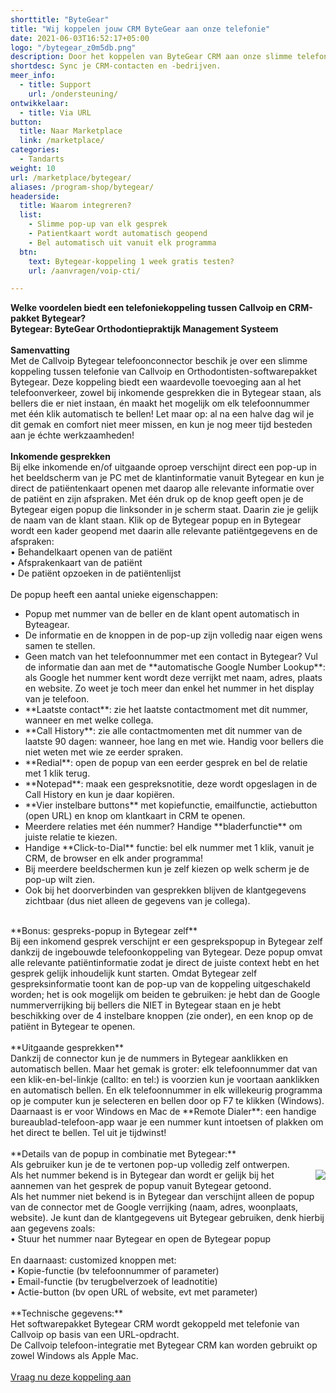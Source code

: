 ```yaml
---
shorttitle: "ByteGear"
title: "Wij koppelen jouw CRM ByteGear aan onze telefonie"
date: 2021-06-03T16:52:17+05:00
logo: "/bytegear_z0m5db.png"
description: Door het koppelen van ByteGear CRM aan onze slimme telefonie werk je een stuk efficienter.
shortdesc: Sync je CRM-contacten en -bedrijven.
meer_info:
  - title: Support
    url: /ondersteuning/
ontwikkelaar:
  - title: Via URL
button:
  title: Naar Marketplace
  link: /marketplace/
categories:
  - Tandarts
weight: 10
url: /marketplace/bytegear/
aliases: /program-shop/bytegear/
headerside:
  title: Waarom integreren?
  list:
    - Slimme pop-up van elk gesprek
    - Patientkaart wordt automatisch geopend
    - Bel automatisch uit vanuit elk programma
  btn:
    text: Bytegear-koppeling 1 week gratis testen?
    url: /aanvragen/voip-cti/

---
```


**Welke voordelen biedt een telefoniekoppeling tussen Callvoip en CRM-pakket Bytegear?<br>
Bytegear: ByteGear Orthodontiepraktijk Management Systeem**<br>
<br>
**Samenvatting**<br>
Met de Callvoip Bytegear telefoonconnector beschik je over een slimme koppeling tussen telefonie van Callvoip en Orthodontisten-softwarepakket Bytegear. Deze koppeling biedt een waardevolle toevoeging aan al het telefoonverkeer, zowel bij inkomende gesprekken die in Bytegear staan, als bellers die er niet instaan, én maakt het mogelijk om elk telefoonnummer met één klik automatisch te bellen! Let maar op: al na een halve dag wil je dit gemak en comfort niet meer missen, en kun je nog meer tijd besteden aan je échte werkzaamheden!<br>
<br>
**Inkomende gesprekken**<br>
Bij elke inkomende en/of uitgaande oproep verschijnt direct een pop-up in het beeldscherm van je PC met de klantinformatie vanuit Bytegear en kun je direct de patiëntenkaart openen met daarop alle relevante informatie over de patiënt en zijn afspraken. Met één druk op de knop geeft open je de Bytegear eigen popup die linksonder in je scherm staat. Daarin zie je gelijk de naam van de klant staan. Klik op de Bytegear popup en in Bytegear wordt een kader geopend met daarin alle relevante patiëntgegevens en de afspraken:<br>
&bull; Behandelkaart openen van de patiënt <br>
&bull; Afsprakenkaart van de patiënt <br>
&bull; De patiënt opzoeken in de patiëntenlijst <br>
<br>
De popup heeft een aantal unieke eigenschappen: <br>
<div class="usp-list">
<ul>
<li>Popup met nummer van de beller en de klant opent automatisch in Byteagear.</li>
<li>De informatie en de knoppen in de pop-up zijn volledig naar eigen wens samen te stellen.</li>
<li>Geen match van het telefoonnummer met een contact in Bytegear? Vul de informatie dan aan met de **automatische Google Number Lookup**: als Google het nummer kent wordt deze verrijkt met naam, adres, plaats en website. Zo weet je toch meer dan enkel het nummer in het display van je telefoon.</li>
<li>**Laatste contact**: zie het laatste contactmoment met dit nummer, wanneer en met welke collega.</li>
<li>**Call History**: zie alle contactmomenten met dit nummer van de laatste 90 dagen: wanneer, hoe lang en met wie. Handig voor bellers die niet weten met wie ze eerder spraken.</li>
<li>**Redial**: open de popup van een eerder gesprek en bel de relatie met 1 klik terug.</li>
<li>**Notepad**: maak een gespreksnotitie, deze wordt opgeslagen in de Call History en kun je daar kopiëren.</li>
<li>**Vier instelbare buttons** met kopiefunctie, emailfunctie, actiebutton (open URL) en knop om klantkaart in CRM te openen.</li>
<li>Meerdere relaties met één nummer? Handige **bladerfunctie** om juiste relatie te kiezen. </li>
<li>Handige **Click-to-Dial** functie: bel elk nummer met 1 klik, vanuit je CRM, de browser en elk ander programma!</li>
<li>Bij meerdere beeldschermen kun je zelf kiezen op welk scherm je de pop-up wilt zien.</li>
<li>Ook bij het doorverbinden van gesprekken blijven de klantgegevens zichtbaar (dus niet alleen de gegevens van je collega).</li>
</ul>
</div>
<br>
**Bonus: gespreks-popup in Bytegear zelf**<br>
Bij een inkomend gesprek verschijnt er een gesprekspopup in Bytegear zelf dankzij de ingebouwde telefoonkoppeling van Bytegear. Deze popup omvat alle relevante patiëntinformatie zodat je direct de juiste context hebt en het gesprek gelijk inhoudelijk kunt starten. Omdat Bytegear zelf gespreksinformatie toont kan de pop-up van de koppeling uitgeschakeld worden; het is ook mogelijk om beiden te gebruiken: je hebt dan de Google nummerverrijking bij bellers die NIET in Bytegear staan en je hebt beschikking over de 4 instelbare knoppen (zie onder), en een knop op de patiënt in Bytegear te openen. <br>
<br>
**Uitgaande gesprekken**<br>
Dankzij de connector kun je de nummers in Bytegear aanklikken en automatisch bellen. Maar het gemak is groter: elk telefoonnummer dat van een klik-en-bel-linkje (callto: en tel:) is voorzien kun je voortaan aanklikken en automatisch bellen. En elk telefoonnummer in elk willekeurig programma op je computer kun je selecteren en bellen door op F7 te klikken (Windows). <br>
Daarnaast is er voor Windows en Mac de **Remote Dialer**: een handige bureaublad-telefoon-app waar je een nummer kunt intoetsen of plakken om het direct te bellen. Tel uit je tijdwinst! <br>
<br>
**Details van de popup in combinatie met Bytegear:**<br>
Als gebruiker kun je de te vertonen pop-up volledig zelf ontwerpen. <br><img src="https://res.cloudinary.com/callvoip/image/upload/popup_crm_jmr7fc.png" style="float:right">
Als het nummer bekend is in Bytegear dan wordt er gelijk bij het aannemen van het gesprek de popup vanuit Bytegear getoond. <br>
Als het nummer niet bekend is in Bytegear dan verschijnt alleen de popup van de connector met de Google verrijking (naam, adres, woonplaats, website). Je kunt dan de klantgegevens uit Bytegear gebruiken, denk hierbij aan gegevens zoals: <br>
• Stuur het nummer naar Bytegear en open de Bytegear popup<br>
<br>
En daarnaast: customized knoppen met: <br>
• Kopie-functie (bv telefoonnummer of parameter)<br>
• Email-functie (bv terugbelverzoek of leadnotitie)<br>
• Actie-button (bv open URL of website, evt met parameter) <br>
<br>
**Technische gegevens:**<br>
Het softwarepakket Bytegear CRM wordt gekoppeld met telefonie van Callvoip op basis van een URL-opdracht.<br>
De Callvoip telefoon-integratie met Bytegear CRM kan worden gebruikt op zowel Windows als Apple Mac.<br>
<br><a href="/aanvragen/voip-cti/" class="button">Vraag nu deze koppeling aan</a>

